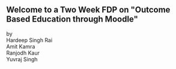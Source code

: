 ## Welcome to a Two Week FDP on "Outcome Based Education through Moodle"

by    
        Hardeep Singh Rai  
        Amit Kamra    
        Ranjodh Kaur   
        Yuvraj Singh
